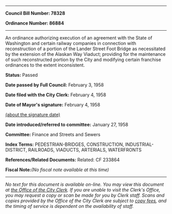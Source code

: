 

********

**Council Bill Number: 78328**
   
**Ordinance Number: 86884**
********

 An ordinance authorizing execution of an agreement with the State of Washington and certain railway companies in connection with reconstruction of a portion of the Lander Street Foot Bridge as necessitated by the extension of the Alaskan Way Viaduct; providing for the maintenance of such reconstructed portion by the City and modifying certain franchise ordinances to the extent inconsistent.

**Status:** Passed
   
**Date passed by Full Council:** February 3, 1958
   
**Date filed with the City Clerk:** February 4, 1958
   
**Date of Mayor's signature:** February 4, 1958
   
[(about the signature date)](/~public/approvaldate.htm)
   
   
   
**Date introduced/referred to committee:** January 27, 1958
   
**Committee:** Finance and Streets and Sewers
   
   
**Index Terms:** PEDESTRIAN-BRIDGES, CONSTRUCTION, INDUSTRIAL-DISTRICT, RAILROADS, VIADUCTS, ARTERIALS, WATERFRONTS

**References/Related Documents:** Related: CF 233864

**Fiscal Note:**_(No fiscal note available at this time)_
********

_No text for this document is available on-line. You may view this document at [the Office of the City Clerk](http://www.seattle.gov/leg/clerk/contactUs.htm). If you are unable to visit the Clerk's Office, you may request a copy or scan be made for you by Clerk staff. Scans and copies provided by the Office of the City Clerk are subject to [copy fees](http://clerk.seattle.gov/~public/clerkfees.htm), and the timing of service is dependent on the availability of staff._

